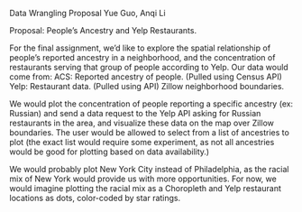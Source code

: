 Data Wrangling Proposal
Yue Guo, Anqi Li

Proposal: People’s Ancestry and Yelp Restaurants.

For the final assignment, we’d like to explore the spatial relationship of people’s reported ancestry in a neighborhood, and the concentration of restaurants serving that group of people according to Yelp.
	Our data would come from:
	ACS: Reported ancestry of people. (Pulled using Census API)
	Yelp: Restaurant data. (Pulled using API)
	Zillow neighborhood boundaries.

We would plot the concentration of people reporting a specific ancestry (ex: Russian) and send a data request to the Yelp API asking for Russian restaurants in the area, and visualize these data on the map over Zillow boundaries. The user would be allowed to select from a list of ancestries to plot (the exact list would require some experiment, as not all ancestries would be good for plotting based on data availability.)

We would probably plot New York City instead of Philadelphia, as the racial mix of New York would provide us with more opportunities.
For now, we would imagine plotting the racial mix as a Choropleth and Yelp restaurant locations as dots, color-coded by star ratings.

